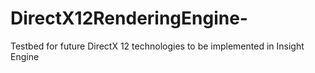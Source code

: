 # DirectX12RenderingEngine-
Testbed for future DirectX 12 technologies to be implemented in Insight Engine
